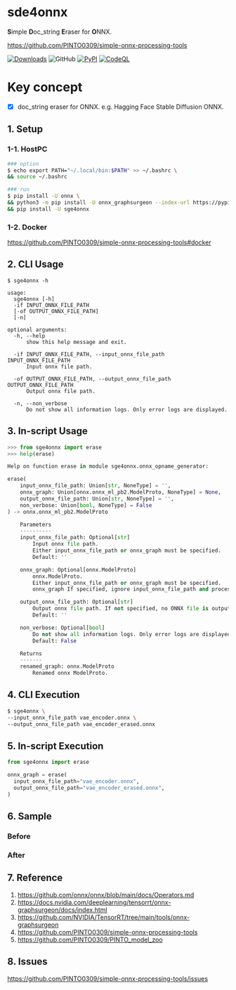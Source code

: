# sde4onnx
**S**imple **D**oc_string **E**raser for **O**NNX.

https://github.com/PINTO0309/simple-onnx-processing-tools

[![Downloads](https://static.pepy.tech/personalized-badge/sge4onnx?period=total&units=none&left_color=grey&right_color=brightgreen&left_text=Downloads)](https://pepy.tech/project/sge4onnx) ![GitHub](https://img.shields.io/github/license/PINTO0309/sge4onnx?color=2BAF2B) [![PyPI](https://img.shields.io/pypi/v/sge4onnx?color=2BAF2B)](https://pypi.org/project/sge4onnx/) [![CodeQL](https://github.com/PINTO0309/sge4onnx/workflows/CodeQL/badge.svg)](https://github.com/PINTO0309/sge4onnx/actions?query=workflow%3ACodeQL)

# Key concept

- [x] doc_string eraser for ONNX. e.g. Hagging Face Stable Diffusion ONNX.

## 1. Setup
### 1-1. HostPC
```bash
### option
$ echo export PATH="~/.local/bin:$PATH" >> ~/.bashrc \
&& source ~/.bashrc

### run
$ pip install -U onnx \
&& python3 -m pip install -U onnx_graphsurgeon --index-url https://pypi.ngc.nvidia.com \
&& pip install -U sge4onnx
```
### 1-2. Docker
https://github.com/PINTO0309/simple-onnx-processing-tools#docker

## 2. CLI Usage
```
$ sge4onnx -h

usage:
  sge4onnx [-h]
  -if INPUT_ONNX_FILE_PATH
  [-of OUTPUT_ONNX_FILE_PATH]
  [-n]

optional arguments:
  -h, --help
      show this help message and exit.

  -if INPUT_ONNX_FILE_PATH, --input_onnx_file_path INPUT_ONNX_FILE_PATH
      Input onnx file path.

  -of OUTPUT_ONNX_FILE_PATH, --output_onnx_file_path OUTPUT_ONNX_FILE_PATH
      Output onnx file path.

  -n, --non_verbose
      Do not show all information logs. Only error logs are displayed.
```

## 3. In-script Usage
```python
>>> from sge4onnx import erase
>>> help(erase)

Help on function erase in module sge4onnx.onnx_opname_generator:

erase(
    input_onnx_file_path: Union[str, NoneType] = '',
    onnx_graph: Union[onnx.onnx_ml_pb2.ModelProto, NoneType] = None,
    output_onnx_file_path: Union[str, NoneType] = '',
    non_verbose: Union[bool, NoneType] = False
) -> onnx.onnx_ml_pb2.ModelProto

    Parameters
    ----------
    input_onnx_file_path: Optional[str]
        Input onnx file path.
        Either input_onnx_file_path or onnx_graph must be specified.
        Default: ''

    onnx_graph: Optional[onnx.ModelProto]
        onnx.ModelProto.
        Either input_onnx_file_path or onnx_graph must be specified.
        onnx_graph If specified, ignore input_onnx_file_path and process onnx_graph.

    output_onnx_file_path: Optional[str]
        Output onnx file path. If not specified, no ONNX file is output.
        Default: ''

    non_verbose: Optional[bool]
        Do not show all information logs. Only error logs are displayed.
        Default: False

    Returns
    -------
    renamed_graph: onnx.ModelProto
        Renamed onnx ModelProto.
```

## 4. CLI Execution
```bash
$ sge4onnx \
--input_onnx_file_path vae_encoder.onnx \
--output_onnx_file_path vae_encoder_erased.onnx
```

## 5. In-script Execution
```python
from sge4onnx import erase

onnx_graph = erase(
  input_onnx_file_path="vae_encoder.onnx",
  output_onnx_file_path="vae_encoder_erased.onnx",
)
```

## 6. Sample
### Before


### After


## 7. Reference
1. https://github.com/onnx/onnx/blob/main/docs/Operators.md
2. https://docs.nvidia.com/deeplearning/tensorrt/onnx-graphsurgeon/docs/index.html
3. https://github.com/NVIDIA/TensorRT/tree/main/tools/onnx-graphsurgeon
4. https://github.com/PINTO0309/simple-onnx-processing-tools
5. https://github.com/PINTO0309/PINTO_model_zoo

## 8. Issues
https://github.com/PINTO0309/simple-onnx-processing-tools/issues
